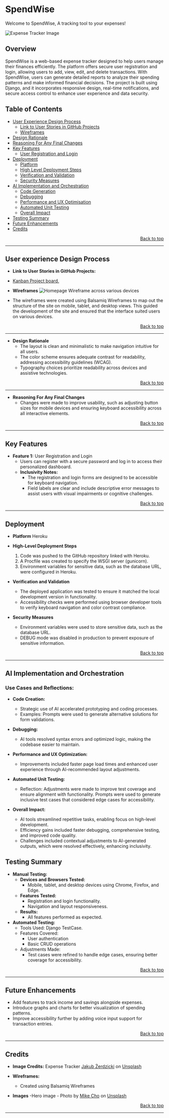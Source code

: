 # SpendWise

Welcome to SpendWise, A tracking tool to your expenses!

![Expense Tracker Image](jakub-zerdzicki-ykgLX_CwtDw-unsplash.png)

## Overview
SpendWise is a web-based expense tracker designed to help users manage their finances efficiently. The platform offers secure user registration and login, allowing users to add, view, edit, and delete transactions. With SpendWise, users can generate detailed reports to analyze their spending patterns and make informed financial decisions. The project is built using Django, and it incorporates responsive design, real-time notifications, and secure access control to enhance user experience and data security.

## Table of Contents
- [User Experience Design Process](#user-experience-design-process)
    - [Link to User Stories in GitHub Projects](#link-to-User-Stories-in-GitHub-Projects)
    - [Wireframes](#wireframes)
- [Design Rationale](#design-rationale)
- [Reasoning For Any Final Changes](#reasoning-for-any-final-changes)
- [Key Features](#key-features)
    - [User Registration and Login](#user-registration-and-login)
- [Deployment](#deployment)
    - [Platform](#platform)
    - [High Level Deployment Steps](#high-level-deployment-steps)
    - [Verification and Validation](#verification-and-validation)
    - [Security Measures](#security-measures)
- [AI Implementation and Orchestration](#ai-implementation-and-orchestration)
    - [Code Generation](#code-generation)
    - [Debugging](#debugging)
    - [Performance and UX Optimisation](#performance-and-ux-optimisation)
    - [Automated Unit Testing](#automated-unit-testing)
    - [Overall Impact](#overall-impact)
- [Testing Summary](#testing-summary)
- [Future Enhancements](#future-enhancements)
- [Credits](#credits)

<p align="right"><a href="#top">Back to top</a></p>
<hr/>

## User experience Design Process

- **Link to User Stories in GitHub Projects:**
- [Kanban Project board.](https://github.com/users/Navya-K-N-24/projects/7)

- **Wireframes**
![Homepage Wireframe across various devices](https://github.com/Navya-K-N-24/SpendWise/blob/fffc237c72fb0b3131fc0ec2bc60be79395bc355/Wireframe%20Homepage.png)
- The wireframes were created using Balsamiq Wireframes to map out the structure of the site on mobile, tablet, and desktop views. This guided the development of the site and ensured that the interface suited users on various devices.

<p align="right"><a href="#top">Back to top</a></p>
<hr/>

- **Design Rationale**
  - The layout is clean and minimalistic to make navigation intuitive for all users.
  - The color scheme ensures adequate contrast for readability, addressing accessibility guidelines (WCAG).
  - Typography choices prioritize readability across devices and assistive technologies.

<p align="right"><a href="#top">Back to top</a></p>
<hr/>

- **Reasoning For Any Final Changes**
  - Changes were made to improve usability, such as adjusting button sizes for mobile devices and ensuring keyboard accessibility across all interactive elements.

<p align="right"><a href="#top">Back to top</a></p>
<hr/>

## Key Features
- **Feature 1:** User Registration and Login 
  - Users can register with a secure password and log in to access their personalized dashboard.
  - **Inclusivity Notes:** 
    - The registration and login forms are designed to be accessible for keyboard navigation.
    - Field labels are clear and include descriptive error messages to assist users with visual impairments or cognitive challenges.

<p align="right"><a href="#top">Back to top</a></p>
<hr/>

## Deployment
- **Platform** Heroku
- **High-Level Deployment Steps** 
  1. Code was pushed to the GitHub repository linked with Heroku.
  2. A Procfile was created to specify the WSGI server (gunicorn).
  3. Environment variables for sensitive data, such as the database URL, were configured in Heroku.

- **Verification and Validation**
  - The deployed application was tested to ensure it matched the local development version in functionality.
  - Accessibility checks were performed using browser developer tools to verify keyboard navigation and color contrast compliance.

- **Security Measures**
  - Environment variables were used to store sensitive data, such as the database URL.
  - DEBUG mode was disabled in production to prevent exposure of sensitive information.

<p align="right"><a href="#top">Back to top</a></p>
<hr/>

## AI Implementation and Orchestration

### Use Cases and Reflections:

  - **Code Creation:** 
    - Strategic use of AI accelerated prototyping and coding processes. 
    - Examples: Prompts were used to generate alternative solutions for form validations.

  - **Debugging:** 
    - AI tools resolved syntax errors and optimized logic, making the codebase easier to maintain.
  - **Performance and UX Optimization:** 
    - Improvements included faster page load times and enhanced user experience through AI-recommended layout adjustments.
  - **Automated Unit Testing:**
    - Reflection: Adjustments were made to improve test coverage and ensure alignment with functionality. Prompts were used to generate inclusive test cases that considered edge cases for accessibility.

- **Overall Impact:**
  - AI tools streamlined repetitive tasks, enabling focus on high-level development.
  - Efficiency gains included faster debugging, comprehensive testing, and improved code quality.
  - Challenges included contextual adjustments to AI-generated outputs, which were resolved effectively, enhancing inclusivity.

## Testing Summary
- **Manual Testing:**
  - **Devices and Browsers Tested:** 
    - Mobile, tablet, and desktop devices using Chrome, Firefox, and Edge.
  - **Features Tested:** 
    - Registration and login functionality.
    - Navigation and layout responsiveness.
  - **Results:** 
    - All features performed as expected.
- **Automated Testing:**
  - Tools Used: Django TestCase.
  - Features Covered: 
    - User authentication
    - Basic CRUD operations
  - Adjustments Made: 
    - Test cases were refined to handle edge cases, ensuring better coverage for accessibility.

<p align="right"><a href="#top">Back to top</a></p>
<hr/>

## Future Enhancements
- Add features to track income and savings alongside expenses.
- Introduce graphs and charts for better visualization of spending patterns.
- Improve accessibility further by adding voice input support for transaction entries.

<p align="right"><a href="#top">Back to top</a></p>
<hr/>

## Credits
- **Image Credits:**
Expense Tracker <a href="https://unsplash.com/@jakubzerdzicki?utm_content=creditCopyText&utm_medium=referral&utm_source=unsplash">Jakub Żerdzicki</a> on <a href="https://unsplash.com/photos/a-person-is-writing-on-a-piece-of-paper-ykgLX_CwtDw?utm_content=creditCopyText&utm_medium=referral&utm_source=unsplash">Unsplash</a>

- **Wireframes:** 
    - Created using Balsamiq Wireframes

- **Images**
    -Hero image - Photo by <a href="https://unsplash.com/@mike_cho?utm_content=creditCopyText&utm_medium=referral&utm_source=unsplash">Mike Cho</a> on <a href="https://unsplash.com/photos/a-tablet-computer-sitting-on-top-of-a-bed-next-to-a-cell-phone-zO8Crw8SoUM?utm_content=creditCopyText&utm_medium=referral&utm_source=unsplash">Unsplash</a>
      
      
<p align="right"><a href="#top">Back to top</a></p>
<hr/>